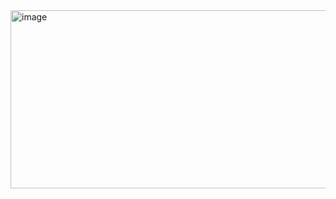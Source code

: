 
<img width="1907" height="285" alt="image" src="https://github.com/user-attachments/assets/1c15a30d-203d-4dd9-a361-92198cb99f41" />
